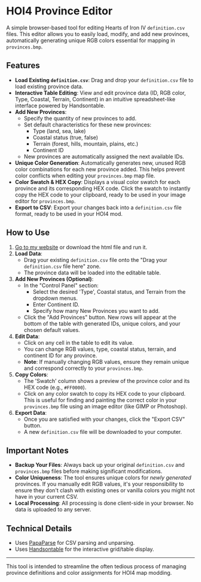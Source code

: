 # HOI4 Province Editor

A simple browser-based tool for editing Hearts of Iron IV `definition.csv` files. This editor allows you to easily load, modify, and add new provinces, automatically generating unique RGB colors essential for mapping in `provinces.bmp`.

## Features

* **Load Existing `definition.csv`**: Drag and drop your `definition.csv` file to load existing province data.
* **Interactive Table Editing**: View and edit province data (ID, RGB color, Type, Coastal, Terrain, Continent) in an intuitive spreadsheet-like interface powered by Handsontable.
* **Add New Provinces**:
    * Specify the quantity of new provinces to add.
    * Set default characteristics for these new provinces:
        * Type (land, sea, lake)
        * Coastal status (true, false)
        * Terrain (forest, hills, mountain, plains, etc.)
        * Continent ID
    * New provinces are automatically assigned the next available IDs.
* **Unique Color Generation**: Automatically generates new, unused RGB color combinations for each new province added. This helps prevent color conflicts when editing your `provinces.bmp` map file.
* **Color Swatch & HEX Copy**: Displays a visual color swatch for each province and its corresponding HEX code. Click the swatch to instantly copy the HEX code to your clipboard, ready to be used in your image editor for `provinces.bmp`.
* **Export to CSV**: Export your changes back into a `definition.csv` file format, ready to be used in your HOI4 mod.

## How to Use

1.  [Go to my website](https://pelmeniboiler.github.io/definitionviewer.html) or download the html file and run it.
2.  **Load Data**:
    * Drag your existing `definition.csv` file onto the "Drag your `definition.csv` file here" zone.
    * The province data will be loaded into the editable table.
3.  **Add New Provinces (Optional)**:
    * In the "Control Panel" section:
        * Select the desired 'Type', Coastal status, and Terrain from the dropdown menus.
        * Enter Continent ID.
        * Specify how many New Provinces you want to add.
    * Click the "Add Provinces" button. New rows will appear at the bottom of the table with generated IDs, unique colors, and your chosen default values.
4.  **Edit Data**:
    * Click on any cell in the table to edit its value.
    * You can change RGB values, type, coastal status, terrain, and continent ID for any province.
    * **Note**: If manually changing RGB values, ensure they remain unique and correspond correctly to your `provinces.bmp`.
5.  **Copy Colors**:
    * The 'Swatch' column shows a preview of the province color and its HEX code (e.g., `#FF0000`).
    * Click on any color swatch to copy its HEX code to your clipboard. This is useful for finding and painting the correct color in your `provinces.bmp` file using an image editor (like GIMP or Photoshop).
6.  **Export Data**:
    * Once you are satisfied with your changes, click the "Export CSV" button.
    * A new `definition.csv` file will be downloaded to your computer.

## Important Notes

* **Backup Your Files**: Always back up your original `definition.csv` and `provinces.bmp` files before making significant modifications.
* **Color Uniqueness**: The tool ensures unique colors for *newly generated* provinces. If you manually edit RGB values, it's your responsibility to ensure they don't clash with existing ones or vanilla colors you might not have in your current CSV.
* **Local Processing**: All processing is done client-side in your browser. No data is uploaded to any server.

## Technical Details

* Uses [PapaParse](https://www.papaparse.com/) for CSV parsing and unparsing.
* Uses [Handsontable](https://handsontable.com/) for the interactive grid/table display.

---

This tool is intended to streamline the often tedious process of managing province definitions and color assignments for HOI4 map modding.
